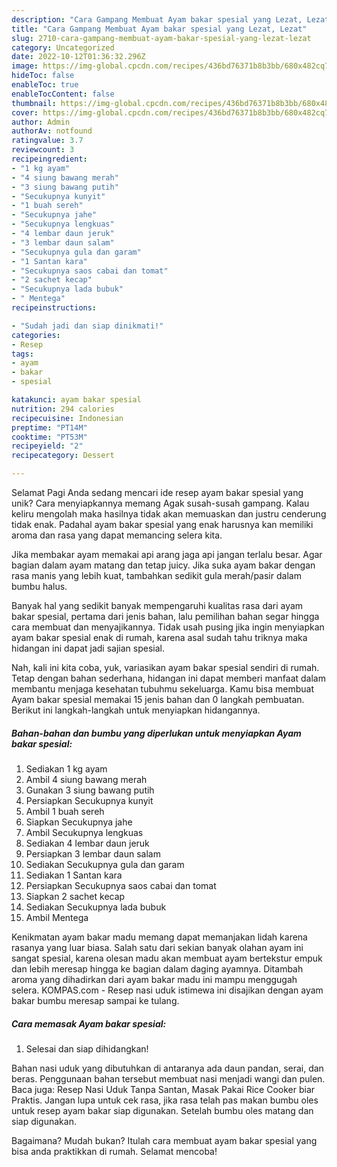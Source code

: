 ```yaml
---
description: "Cara Gampang Membuat Ayam bakar spesial yang Lezat, Lezat"
title: "Cara Gampang Membuat Ayam bakar spesial yang Lezat, Lezat"
slug: 2710-cara-gampang-membuat-ayam-bakar-spesial-yang-lezat-lezat
category: Uncategorized
date: 2022-10-12T01:36:32.296Z
image: https://img-global.cpcdn.com/recipes/436bd76371b8b3bb/680x482cq70/ayam-bakar-spesial-foto-resep-utama.jpg
hideToc: false
enableToc: true
enableTocContent: false
thumbnail: https://img-global.cpcdn.com/recipes/436bd76371b8b3bb/680x482cq70/ayam-bakar-spesial-foto-resep-utama.jpg
cover: https://img-global.cpcdn.com/recipes/436bd76371b8b3bb/680x482cq70/ayam-bakar-spesial-foto-resep-utama.jpg
author: Admin
authorAv: notfound
ratingvalue: 3.7
reviewcount: 3
recipeingredient:
- "1 kg ayam"
- "4 siung bawang merah"
- "3 siung bawang putih"
- "Secukupnya kunyit"
- "1 buah sereh"
- "Secukupnya jahe"
- "Secukupnya lengkuas"
- "4 lembar daun jeruk"
- "3 lembar daun salam"
- "Secukupnya gula dan garam"
- "1 Santan kara"
- "Secukupnya saos cabai dan tomat"
- "2 sachet kecap"
- "Secukupnya lada bubuk"
- " Mentega"
recipeinstructions:

- "Sudah jadi dan siap dinikmati!"
categories:
- Resep
tags:
- ayam
- bakar
- spesial

katakunci: ayam bakar spesial 
nutrition: 294 calories
recipecuisine: Indonesian
preptime: "PT14M"
cooktime: "PT53M"
recipeyield: "2"
recipecategory: Dessert

---
```



Selamat Pagi Anda sedang mencari ide resep ayam bakar spesial yang unik? Cara menyiapkannya memang Agak susah-susah gampang. Kalau keliru mengolah maka hasilnya tidak akan memuaskan dan justru cenderung tidak enak. Padahal ayam bakar spesial yang enak harusnya kan memiliki aroma dan rasa yang dapat memancing selera kita.


Jika membakar ayam memakai api arang jaga api jangan terlalu besar. Agar bagian dalam ayam matang dan tetap juicy. Jika suka ayam bakar dengan rasa manis yang lebih kuat, tambahkan sedikit gula merah/pasir dalam bumbu halus.

Banyak hal yang sedikit banyak mempengaruhi kualitas rasa dari ayam bakar spesial, pertama dari jenis bahan, lalu pemilihan bahan segar hingga cara membuat dan menyajikannya. Tidak usah pusing jika ingin menyiapkan ayam bakar spesial enak di rumah, karena asal sudah tahu triknya maka hidangan ini dapat jadi sajian spesial.


Nah, kali ini kita coba, yuk, variasikan ayam bakar spesial sendiri di rumah. Tetap dengan bahan sederhana, hidangan ini dapat memberi manfaat dalam membantu menjaga kesehatan tubuhmu sekeluarga. Kamu bisa membuat Ayam bakar spesial memakai 15 jenis bahan dan 0 langkah pembuatan. Berikut ini langkah-langkah untuk menyiapkan hidangannya.

<!--inarticleads1-->

##### Bahan-bahan dan bumbu yang diperlukan untuk menyiapkan Ayam bakar spesial:

1. Sediakan 1 kg ayam
1. Ambil 4 siung bawang merah
1. Gunakan 3 siung bawang putih
1. Persiapkan Secukupnya kunyit
1. Ambil 1 buah sereh
1. Siapkan Secukupnya jahe
1. Ambil Secukupnya lengkuas
1. Sediakan 4 lembar daun jeruk
1. Persiapkan 3 lembar daun salam
1. Sediakan Secukupnya gula dan garam
1. Sediakan 1 Santan kara
1. Persiapkan Secukupnya saos cabai dan tomat
1. Siapkan 2 sachet kecap
1. Sediakan Secukupnya lada bubuk
1. Ambil  Mentega


Kenikmatan ayam bakar madu memang dapat memanjakan lidah karena rasanya yang luar biasa. Salah satu dari sekian banyak olahan ayam ini sangat spesial, karena olesan madu akan membuat ayam bertekstur empuk dan lebih meresap hingga ke bagian dalam daging ayamnya. Ditambah aroma yang dihadirkan dari ayam bakar madu ini mampu menggugah selera. KOMPAS.com - Resep nasi uduk istimewa ini disajikan dengan ayam bakar bumbu meresap sampai ke tulang. 

<!--inarticleads2-->

##### Cara memasak Ayam bakar spesial:


1. Selesai dan siap dihidangkan!

Bahan nasi uduk yang dibutuhkan di antaranya ada daun pandan, serai, dan beras. Penggunaan bahan tersebut membuat nasi menjadi wangi dan pulen. Baca juga: Resep Nasi Uduk Tanpa Santan, Masak Pakai Rice Cooker biar Praktis. Jangan lupa untuk cek rasa, jika rasa telah pas makan bumbu oles untuk resep ayam bakar siap digunakan. Setelah bumbu oles matang dan siap digunakan. 

Bagaimana? Mudah bukan? Itulah cara membuat ayam bakar spesial yang bisa anda praktikkan di rumah. Selamat mencoba!
